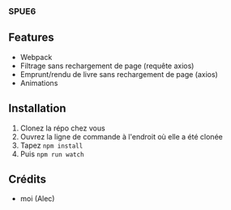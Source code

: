 ### SPUE6

## Features
- Webpack
- Filtrage sans rechargement de page (requête axios)
- Emprunt/rendu de livre sans rechargement de page (axios)
- Animations

## Installation
1. Clonez la répo chez vous
2. Ouvrez la ligne de commande à l'endroit où elle a été clonée
3. Tapez `` npm install ``
4. Puis `` npm run watch ``

## Crédits
- moi (Alec)

